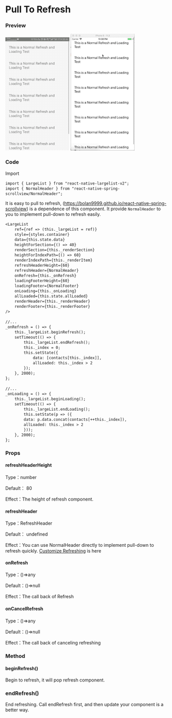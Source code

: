 # Pull To Refresh

### Preview
![Preview](./res/RefreshAndroid.gif)
![Preview](./res/RefreshIOS.gif)

### Code

Import

```$js
import { LargeList } from "react-native-largelist-v2";
import { NormalHeader } from "react-native-spring-scrollview/NormalHeader";
```

It is easy to pull to refresh, (https://bolan9999.github.io/react-native-spring-scrollview) is a dependence of this component. It provide `NormalHeader` to you to implement pull-down to refresh easily.

```$js
<LargeList
    ref={ref => (this._largeList = ref)}
    style={styles.container}
    data={this.state.data}
    heightForSection={() => 40}
    renderSection={this._renderSection}
    heightForIndexPath={() => 60}
    renderIndexPath={this._renderItem}
    refreshHeaderHeight={60}
    refreshHeader={NormalHeader}
    onRefresh={this._onRefresh}
    loadingFooterHeight={60}
    loadingFooter={NormalFooter}
    onLoading={this._onLoading}
    allLoaded={this.state.allLoaded}
    renderHeader={this._renderHeader}
    renderFooter={this._renderFooter}
/>

//...
_onRefresh = () => {
    this._largeList.beginRefresh();
    setTimeout(() => {
        this._largeList.endRefresh();
        this._index = 0;
        this.setState({
            data: [contacts[this._index]],
            allLoaded: this._index > 2
        });
    }, 2000);
};

//...
_onLoading = () => {
    this._largeList.beginLoading();
    setTimeout(() => {
        this._largeList.endLoading();
        this.setState(p => ({
        data: p.data.concat(contacts[++this._index]),
        allLoaded: this._index > 2
        }));
    }, 2000);
};
```


### Props

#### refreshHeaderHeight

Type：number

Default： 80

Effect：The height of refresh component.

#### refreshHeader

Type：RefreshHeader

Default： undefined

Effect：You can use NormalHeader directly to implement pull-down to refresh quickly.
[Customize Refreshing](CustomRefresh) is here

#### onRefresh

Type：()=>any

Default：()=>null

Effect：The call back of Refresh

#### onCancelRefresh

Type：()=>any

Default：()=>null

Effect：The call back of canceling refreshing

### Method

#### beginRefresh()

Begin to refresh, it will pop refresh component.

### endRefresh()

End refreshing. Call endRefresh first, and then update your component is a better way.

